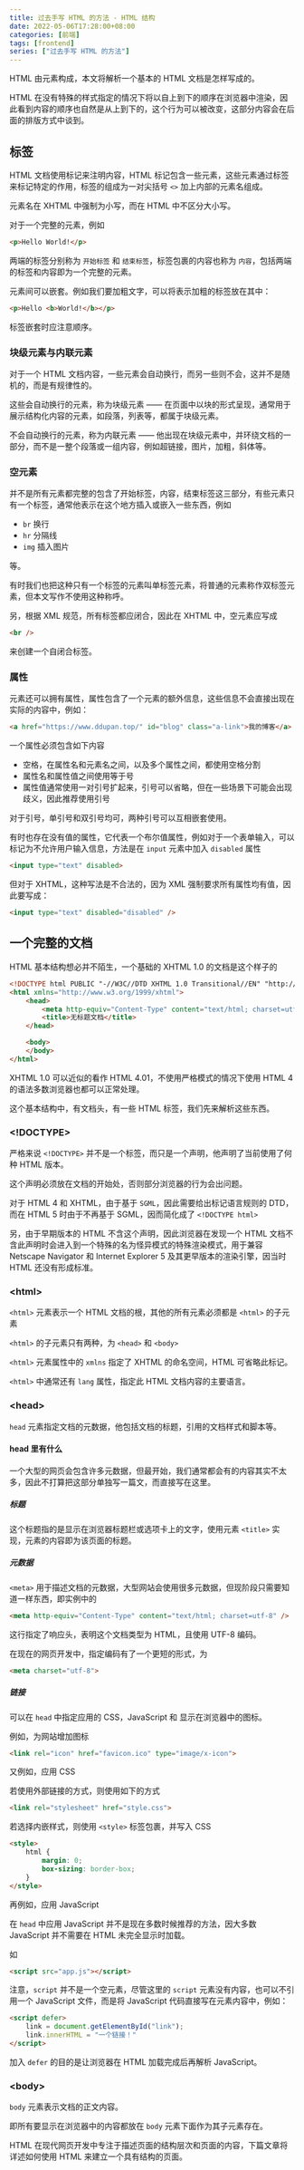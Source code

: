 ```yaml
---
title: 过去手写 HTML 的方法 - HTML 结构
date: 2022-05-06T17:28:00+08:00
categories: [前端]
tags: [frontend]
series: ["过去手写 HTML 的方法"]
---
```


HTML 由元素构成，本文将解析一个基本的 HTML 文档是怎样写成的。

<!--more-->

HTML 在没有特殊的样式指定的情况下将以自上到下的顺序在浏览器中渲染，因此看到内容的顺序也自然是从上到下的，这个行为可以被改变，这部分内容会在后面的排版方式中谈到。

## 标签

HTML 文档使用标记来注明内容，HTML 标记包含一些元素，这些元素通过标签来标记特定的作用，标签的组成为一对尖括号 `<>` 加上内部的元素名组成。

元素名在 XHTML 中强制为小写，而在 HTML 中不区分大小写。

对于一个完整的元素，例如

```html
<p>Hello World!</p>
```

两端的标签分别称为 `开始标签` 和 `结束标签`，标签包裹的内容也称为 `内容`，包括两端的标签和内容即为一个完整的元素。

元素间可以嵌套。例如我们要加粗文字，可以将表示加粗的标签放在其中：

```html
<p>Hello <b>World!</b></p>
```

标签嵌套时应注意顺序。

### 块级元素与内联元素

对于一个 HTML 文档内容，一些元素会自动换行，而另一些则不会，这并不是随机的，而是有规律性的。

这些会自动换行的元素，称为块级元素 —— 在页面中以块的形式呈现，通常用于展示结构化内容的元素，如段落，列表等，都属于块级元素。

不会自动换行的元素，称为内联元素 —— 他出现在块级元素中，并环绕文档的一部分，而不是一整个段落或一组内容，例如超链接，图片，加粗，斜体等。

### 空元素

并不是所有元素都完整的包含了开始标签，内容，结束标签这三部分，有些元素只有一个标签，通常他表示在这个地方插入或嵌入一些东西，例如

- `br` 换行
- `hr` 分隔线
- `img` 插入图片

等。

有时我们也把这种只有一个标签的元素叫单标签元素，将普通的元素称作双标签元素，但本文写作不使用这种称呼。

另，根据 XML 规范，所有标签都应闭合，因此在 XHTML 中，空元素应写成

```html
<br />
```

来创建一个自闭合标签。

### 属性

元素还可以拥有属性，属性包含了一个元素的额外信息，这些信息不会直接出现在实际的内容中，例如：

```html
<a href="https://www.ddupan.top/" id="blog" class="a-link">我的博客</a>
```

一个属性必须包含如下内容

- 空格，在属性名和元素名之间，以及多个属性之间，都使用空格分割
- 属性名和属性值之间使用等于号
- 属性值通常使用一对引号扩起来，引号可以省略，但在一些场景下可能会出现歧义，因此推荐使用引号

对于引号，单引号和双引号均可，两种引号可以互相嵌套使用。

有时也存在没有值的属性，它代表一个布尔值属性，例如对于一个表单输入，可以标记为不允许用户输入信息，方法是在 `input` 元素中加入 `disabled` 属性

```html
<input type="text" disabled>
```

但对于 XHTML，这种写法是不合法的，因为 XML 强制要求所有属性均有值，因此要写成：

```html
<input type="text" disabled="disabled" />
```

## 一个完整的文档

HTML 基本结构想必并不陌生，一个基础的 XHTML 1.0 的文档是这个样子的

```html
<!DOCTYPE html PUBLIC "-//W3C//DTD XHTML 1.0 Transitional//EN" "http://www.w3.org/TR/xhtml1/DTD/xhtml1-transitional.dtd">
<html xmlns="http://www.w3.org/1999/xhtml">
    <head>
        <meta http-equiv="Content-Type" content="text/html; charset=utf-8" />
        <title>无标题文档</title>
    </head>

    <body>
    </body>
</html>
```

XHTML 1.0 可以近似的看作 HTML 4.01，不使用严格模式的情况下使用 HTML 4 的语法多数浏览器也都可以正常处理。

这个基本结构中，有文档头，有一些 HTML 标签，我们先来解析这些东西。

### &lt;!DOCTYPE&gt;

严格来说 `<!DOCTYPE>` 并不是一个标签，而只是一个声明，他声明了当前使用了何种 HTML 版本。

这个声明必须放在文档的开始处，否则部分浏览器的行为会出问题。

对于 HTML 4 和 XHTML，由于基于 `SGML`，因此需要给出标记语言规则的 DTD，而在 HTML 5 时由于不再基于 SGML，因而简化成了 `<!DOCTYPE html>`

另，由于早期版本的 HTML 不含这个声明，因此浏览器在发现一个 HTML 文档不含此声明时会进入到一个特殊的名为怪异模式的特殊渲染模式，用于兼容 Netscape Navigator 和 Internet Explorer 5 及其更早版本的渲染引擎，因当时 HTML 还没有形成标准。

### &lt;html&gt;

`<html>` 元素表示一个 HTML 文档的根，其他的所有元素必须都是 `<html>` 的子元素

`<html>` 的子元素只有两种，为 `<head>` 和 `<body>`

`<html>` 元素属性中的 `xmlns` 指定了 XHTML 的命名空间，HTML 可省略此标记。

`<html>` 中通常还有 `lang` 属性，指定此 HTML 文档内容的主要语言。

### &lt;head&gt;

`head` 元素指定文档的元数据，他包括文档的标题，引用的文档样式和脚本等。

#### head 里有什么

一个大型的网页会包含许多元数据，但最开始，我们通常都会有的内容其实不太多，因此不打算把这部分单独写一篇文，而直接写在这里。

<!--通常他包括 `<title>`，`<link>`，`<meta>`，`<style>`，`<script>` 等。-->

##### 标题

这个标题指的是显示在浏览器标题栏或选项卡上的文字，使用元素 `<title>` 实现，元素的内容即为该页面的标题。

##### 元数据

`<meta>` 用于描述文档的元数据，大型网站会使用很多元数据，但现阶段只需要知道一样东西，即实例中的

```html
<meta http-equiv="Content-Type" content="text/html; charset=utf-8" />
```

这行指定了响应头，表明这个文档类型为 HTML，且使用 UTF-8 编码。

在现在的网页开发中，指定编码有了一个更短的形式，为

```html
<meta charset="utf-8">
```

##### 链接

可以在 `head` 中指定应用的 CSS，JavaScript 和 显示在浏览器中的图标。

例如，为网站增加图标

```html
<link rel="icon" href="favicon.ico" type="image/x-icon">
```

又例如，应用 CSS

若使用外部链接的方式，则使用如下的方式

```html
<link rel="stylesheet" href="style.css">
```

若选择内嵌样式，则使用 `<style>` 标签包裹，并写入 CSS

```html
<style>
    html {
        margin: 0;
        box-sizing: border-box;
    }
</style>
```

再例如，应用 JavaScript

在 `head` 中应用 JavaScript 并不是现在多数时候推荐的方法，因大多数 JavaScript 并不需要在 HTML 未完全显示时加载。

如

```html
<script src="app.js"></script>
```

注意，`script` 并不是一个空元素，尽管这里的 `script` 元素没有内容，也可以不引用一个 JavaScript 文件，而是将 JavaScript 代码直接写在元素内容中，例如：

```html
<script defer>
    link = document.getElementById("link");
    link.innerHTML = "一个链接！"
</script>
```

加入 `defer` 的目的是让浏览器在 HTML 加载完成后再解析 JavaScript。

### &lt;body&gt;

`body` 元素表示文档的正文内容。

即所有要显示在浏览器中的内容都放在 `body` 元素下面作为其子元素存在。

HTML 在现代网页开发中专注于描述页面的结构层次和页面的内容，下篇文章将详述如何使用 HTML 来建立一个具有结构的页面。
